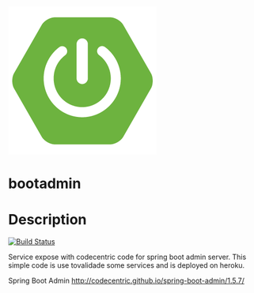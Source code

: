 ![alt text](spring-boot-logo.png)

# bootadmin

# Description
 [![Build Status](https://travis-ci.org/bpedroso/bootadmin.svg?branch=master)](https://travis-ci.org/bpedroso/bootadmin)
 
Service expose with codecentric code for spring boot admin server. This simple code is use tovalidade some services and is deployed on heroku.

Spring Boot Admin
http://codecentric.github.io/spring-boot-admin/1.5.7/
